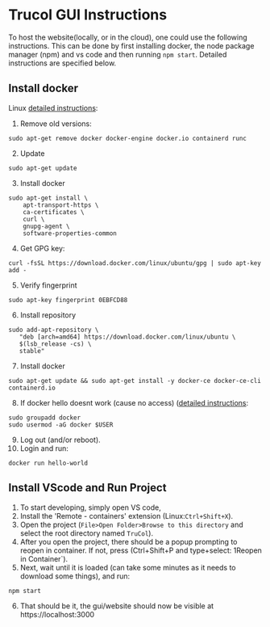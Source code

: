 # Trucol GUI Instructions
To host the website(locally, or in the cloud), one could use the following instructions. This can be done by first installing docker, the node package manager (npm) and vs code and then running `npm start`. Detailed instructions are specified below.

## Install docker
Linux [detailed instructions](https://docs.docker.com/engine/install/ubuntu/):
1. Remove old versions:
```
sudo apt-get remove docker docker-engine docker.io containerd runc
```
2. Update 
```
sudo apt-get update
```
3. Install docker
```
sudo apt-get install \
    apt-transport-https \
    ca-certificates \
    curl \
    gnupg-agent \
    software-properties-common
```
4. Get GPG key:
```
curl -fsSL https://download.docker.com/linux/ubuntu/gpg | sudo apt-key add -
```
5. Verify fingerprint
```
sudo apt-key fingerprint 0EBFCD88
```
6. Install repository
```
sudo add-apt-repository \
   "deb [arch=amd64] https://download.docker.com/linux/ubuntu \
   $(lsb_release -cs) \
   stable"
```
7. Install docker
```
sudo apt-get update && sudo apt-get install -y docker-ce docker-ce-cli containerd.io
```
8. If docker hello doesnt work (cause no access) ([detailed instructions](https://docs.docker.com/engine/install/linux-postinstall/):
```
sudo groupadd docker
sudo usermod -aG docker $USER
```
9. Log out (and/or reboot).
10. Login and run:
```
docker run hello-world
```


## Install VScode and Run Project
1. To start developing, simply open VS code, 
2. Install the 'Remote - containers' extension (Linux:`Ctrl+Shift+X`). 
3. Open the project (`File>Open Folder>Browse to this directory` and select the root directory named `TruCol`).
4. After you open the project, there should be a popup prompting to reopen in container. If not, press (Ctrl+Shift+P and type+select: 1Reopen in Container`).
5. Next, wait until it is loaded (can take some minutes as it needs to download some things), and run:
```
npm start
```
6. That should be it, the gui/website should now be visible at https://localhost:3000

